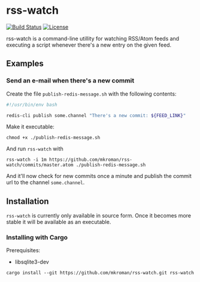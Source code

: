 # rss-watch

[![Build Status](https://travis-ci.org/mkroman/rss-watch.svg?branch=master)](https://travis-ci.org/mkroman/rss-watch)
[![License](https://img.shields.io/badge/License-BSD%202--Clause-orange.svg)](https://opensource.org/licenses/BSD-2-Clause)

rss-watch is a command-line utillity for watching RSS/Atom feeds and executing a
script whenever there's a new entry on the given feed.

## Examples


### Send an e-mail when there's a new commit

Create the file `publish-redis-message.sh` with the following contents:

```bash
#!/usr/bin/env bash

redis-cli publish some.channel "There's a new commit: ${FEED_LINK}"
```

Make it executable:

`chmod +x ./publish-redis-message.sh`

And run `rss-watch` with

`rss-watch -i 1m https://github.com/mkroman/rss-watch/commits/master.atom
./publish-redis-message.sh`

And it'll now check for new commits once a minute and publish the commit url to
the channel `some.channel`.

## Installation

`rss-watch` is currently only available in source form. Once it becomes more
stable it will be available as an executable.

### Installing with Cargo

Prerequisites:
* libsqlite3-dev

```
cargo install --git https://github.com/mkroman/rss-watch.git rss-watch
```

